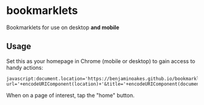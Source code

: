 # bookmarklets
Bookmarklets for use on desktop **and mobile**

## Usage

Set this as your homepage in Chrome (mobile or desktop) to gain access to handy actions:

```
javascript:document.location='https://benjaminoakes.github.io/bookmarklets?url='+encodeURIComponent(location)+'&title='+encodeURIComponent(document.title)
```

When on a page of interest, tap the "home" button.
